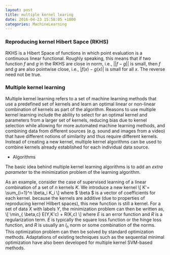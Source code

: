 ```yaml
---
layout: post
title: multiple kernel learing
date: 2016-04-23 15:58:05 +1000 
categories: MachineLearning
---
```

### Reproducing kernel Hibert Sapce (RKHS)
RKHS is a Hibert Space of functions in which point evaluation is a continuous linear functional. Roughly speaking, this means that if two function $f$ and $g$ in the RKHS are close in norm, i.e., $||f-g||$ is small, then $f$ and $g$ are also pointwise close, i.e., $|f(x)-g(x)|$ is small for all $x$. The reverse need not be true.
### Multiple kernel learning
Multiple kernel learning refers to a set of machine learning methods that use a predefined set of kernels and learn an optimal linear or non-linear combination of kernels as part of the algorithm. Reasons to use multiple kernel learning include the ability to select for an optimal kernel and parameters from a larger set of kernels, reducing bias due to kernel selection while allowing for more automated machine learning methods, and combining data from different sources (e.g. sound and images from a video) that have different notions of similarity and thus require different kernels. Instead of creating a new kernel, multiple kernel algorithms can be used to combine kernels already established for each individual data source.

+ Algorithms

The basic idea behind multiple kernel learning algorithms is to add an *extra parameter* to the minimization problem of the learning algorithm.

As an example, consider the case of supervised learning of a linear combination of a set of $n$ kernels $K$. We introduce a new kernel 
\\[
K'= \sum_{i=1}^n \beta_i K_i 
\\] 
where $ \beta $ is a vector of coefficients for each kernel. because the kernels are additive (due to properties of reproducing kernel Hilbert spaces), this new function is still a kernel. For a set of data $X$ with labels $Y$, the minimization problem can then be written as,
\\[
\min_{ \beta,c} E(Y,K'c) + R(K,c)
\\]
where $E$ is an error function and $R$ is a regularization term. $E$ is typically the square loss function or the hinge loss function, and $R$ is usually an $l_n$ norm or some combination of the norms. This optimization problem can then be solved by standard optimization methods. Adaptations of existing techniques such as the sequential minimal optimization have also been developed for multiple kernel SVM-based methods.
